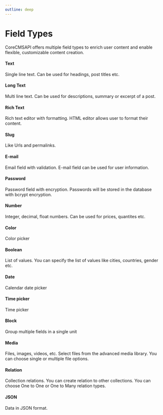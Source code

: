 ```yaml
---
outline: deep
---
```


# Field Types

CoreCMSAPI offers multiple field types to enrich user content and enable flexible, customizable content creation.

#### Text

Single line text. Can be used for headings, post titles etc.

#### Long Text

Multi line text. Can be used for descriptions, summary or excerpt of a post.

#### Rich Text

Rich text editor with formatting. HTML editor allows user to format their content.

#### Slug

Like Urls and permalinks.

#### E-mail

Email field with validation. E-mail field can be used for user information.

#### Password

Password field with encryption. Passwords will be stored in the database with bcrypt encryption.

#### Number

Integer, decimal, float numbers. Can be used for prices, quantites etc.

#### Color

Color picker

#### Boolean

List of values. You can specify the list of values like cities, countries, gender etc.

#### Date

Calendar date picker

#### Time picker

Time picker

#### Block

Group multiple fields in a single unit

#### Media

Files, images, videos, etc. Select files from the advanced media library. You can choose single or multiple file options.

#### Relation

Collection relations. You can create relation to other collections. You can choose One to One or One to Many relation types.

#### JSON

Data in JSON format.